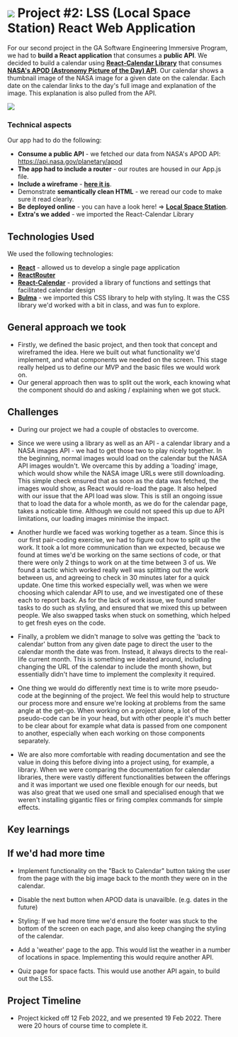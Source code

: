 # ![](https://ga-dash.s3.amazonaws.com/production/assets/logo-9f88ae6c9c3871690e33280fcf557f33.png) Project #2: LSS (Local Space Station) React Web Application 


For our second project in the GA Software Engineering Immersive Program, we had to **build a React application** that consumes a **public API**. We decided to build a calendar using  **[React-Calendar Library](https://blog.logrocket.com/react-calendar-tutorial-build-customize-calendar/)** that consumes **[NASA's APOD (Astronomy Picture of the Day) API](https://api.nasa.gov/)**. Our calendar shows a thumbnail image of the NASA image for a given date on the calendar. Each date on the calendar links to the day's full image and explanation of the image. This explanation is also pulled from the API. 

![](images/wireframe_2.jpg)


### Technical aspects 

Our app had to do the following:

* **Consume a public API** - we fetched our data from NASA's APOD API: https://api.nasa.gov/planetary/apod
* **The app had to include a router** - our routes are housed in our App.js file.
* **Include a wireframe** - **[here it is](https://s3.amazonaws.com/shecodesio-production/uploads/files/000/027/401/original/wireframe-for_project-2.png?1645095611)**. 
* Demonstrate **semantically clean HTML** - we reread our code to make sure it read clearly.
* **Be deployed online** - you can have a look here! => **[Local Space Station](https://mystifying-goldberg-c06879.netlify.app/)**.
* **Extra's we added** - we imported the React-Calendar Library 


## **Technologies** Used
We used the following technologies:
* **[React](https://reactjs.org/)** - allowed us to develop a single page application
* **[ReactRouter](https://reactrouter.com/)**
* **[React-Calendar](https://github.com/wojtekmaj/react-calendar)** - provided a library of functions and settings that facilitated calendar design
* **[Bulma](https://bulma.io/)** - we imported this CSS library to help with styling. It was the CSS library we'd worked with a bit in class, and was fun to explore. 

## **General approach we took**
* Firstly, we defined the basic project, and then took that concept and wireframed the idea. Here we built out what functionality we'd implement, and what components we needed on the screen. This stage really helped us to define our MVP and the basic files we would work on.
* Our general approach then was to split out the work, each knowing what the component should do and asking / explaining when we got stuck. 

## Challenges
* During our project we had a couple of obstacles to overcome.
* Since we were using a library as well as an API - a calendar library and a NASA images API - we had to get those two to play nicely together. In the beginning, normal images would load on the calendar but the NASA API images wouldn't. We overcame this by adding a 'loading' image, which would show while the NASA image URLs were still downloading. This simple check ensured that as soon as the data was fetched, the images would show, as React would re-load the page. It also helped with our issue that the API load was slow. This is still an ongoing issue that to load the data for a whole month, as we do for the calendar page, takes a noticable time. Although we could not speed this up due to API limitations, our loading images minimise the impact.
    
* Another hurdle we faced was working together as a team. Since this is our first pair-coding exercise, we had to figure out how to split up the work. It took a lot more communication than we expected, because we found at times we'd be working on the same sections of code, or that there were only 2 things to work on at the time between 3 of us. We found a tactic which worked really well was splitting out the work between us, and agreeing to check in 30 minutes later for a quick update. One time this worked especially well, was when we were choosing which calendar API to use, and we investigated one of these each to report back. As for the lack of work issue, we found smaller tasks to do such as styling, and ensured that we mixed this up between people. We also swapped tasks when stuck on something, which helped to get fresh eyes on the code.
    
* Finally, a problem we didn't manage to solve was getting the 'back to calendar' button from any given date page to direct the user to the calendar month the date was from. Instead, it always directs to the real-life current month. This is something we ideated around, including changing the URL of the calendar to include the month shown, but essentially didn't have time to implement the complexity it required.

* One thing we would do differently next time is to write more pseudo-code at the beginning of the project. We feel this would help to structure our process more and ensure we're looking at problems from the same angle at the get-go. When working on a project alone, a lot of the pseudo-code can be in your head, but with other people it's much better to be clear about for example what data is passed from one component to another, especially when each working on those components separately. 
    
* We are also more comfortable with reading documentation and see the value in doing this before diving into a project using, for example, a library. When we were comparing the documentation for calendar libraries, there were vastly different functionalities between the offerings and it was important we used one flexible enough for our needs, but was also great that we used one small and specialised enough that we weren't installing gigantic files or firing complex commands for simple effects.

## Key learnings 

## If we'd had more time 
* Implement functionality on the "Back to Calendar" button taking the user from the page with the big image back to the month they were on in the calendar.

* Disable the next button when APOD data is unavailble. (e.g. dates in the future)

* Styling: If we had more time we'd ensure the footer was stuck to the bottom of the screen on each page, and also keep changing the styling of the calendar. 

* Add a 'weather' page to the app. This would list the weather in a number of locations in space. Implementing this would require another API.

* Quiz page for space facts. This would use another API again, to build out the LSS.



## Project Timeline 

* Project kicked off 12 Feb 2022, and we presented  19 Feb 2022. There were 20 hours of course time to complete it. 

